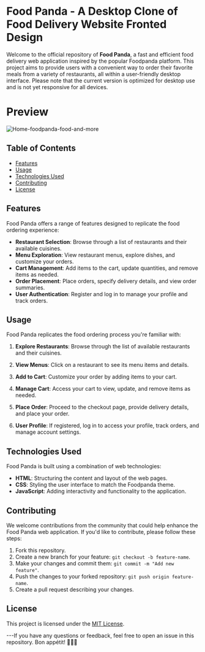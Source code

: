 # Food Panda - A Desktop Clone of Food Delivery Website Fronted Design

Welcome to the official repository of **Food Panda**, a fast and efficient food delivery web application inspired by the popular Foodpanda platform. This project aims to provide users with a convenient way to order their favorite meals from a variety of restaurants, all within a user-friendly desktop interface. Please note that the current version is optimized for desktop use and is not yet responsive for all devices.

# Preview
![Home-foodpanda-food-and-more](https://github.com/karan79k/Foodpanda-clone--UI/assets/123332277/3ed69383-c6fd-48df-b293-16281ce96ec9)


## Table of Contents

- [Features](#features)
- [Usage](#usage)
- [Technologies Used](#technologies-used)
- [Contributing](#contributing)
- [License](#license)

## Features

Food Panda offers a range of features designed to replicate the food ordering experience:

- **Restaurant Selection**: Browse through a list of restaurants and their available cuisines.
- **Menu Exploration**: View restaurant menus, explore dishes, and customize your orders.
- **Cart Management**: Add items to the cart, update quantities, and remove items as needed.
- **Order Placement**: Place orders, specify delivery details, and view order summaries.
- **User Authentication**: Register and log in to manage your profile and track orders.

## Usage

Food Panda replicates the food ordering process you're familiar with:

1. **Explore Restaurants**: Browse through the list of available restaurants and their cuisines.

2. **View Menus**: Click on a restaurant to see its menu items and details.

3. **Add to Cart**: Customize your order by adding items to your cart.

4. **Manage Cart**: Access your cart to view, update, and remove items as needed.

5. **Place Order**: Proceed to the checkout page, provide delivery details, and place your order.

6. **User Profile**: If registered, log in to access your profile, track orders, and manage account settings.

## Technologies Used

Food Panda is built using a combination of web technologies:

- **HTML**: Structuring the content and layout of the web pages.
- **CSS**: Styling the user interface to match the Foodpanda theme.
- **JavaScript**: Adding interactivity and functionality to the application.

## Contributing

We welcome contributions from the community that could help enhance the Food Panda web application. If you'd like to contribute, please follow these steps:

1. Fork this repository.
2. Create a new branch for your feature: `git checkout -b feature-name`.
3. Make your changes and commit them: `git commit -m "Add new feature"`.
4. Push the changes to your forked repository: `git push origin feature-name`.
5. Create a pull request describing your changes.

## License

This project is licensed under the [MIT License](LICENSE).

---If you have any questions or feedback, feel free to open an issue in this repository. Bon appétit! 🍕🍔🍣
